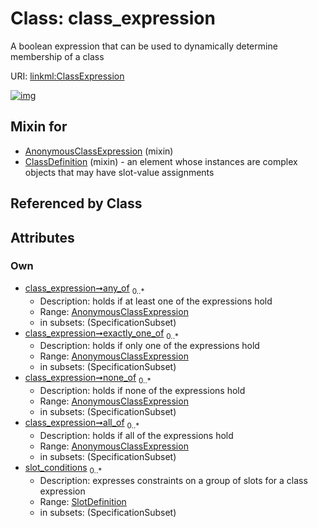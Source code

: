 
# Class: class_expression

A boolean expression that can be used to dynamically determine membership of a class

URI: [linkml:ClassExpression](https://w3id.org/linkml/ClassExpression)


[![img](https://yuml.me/diagram/nofunky;dir:TB/class/[SlotDefinition],[SlotDefinition]<slot_conditions%200..*-++[ClassExpression],[AnonymousClassExpression]<all_of%200..*-++[ClassExpression],[AnonymousClassExpression]<none_of%200..*-++[ClassExpression],[AnonymousClassExpression]<exactly_one_of%200..*-++[ClassExpression],[AnonymousClassExpression]<any_of%200..*-++[ClassExpression],[ClassDefinition]uses%20-.->[ClassExpression],[AnonymousClassExpression]uses%20-.->[ClassExpression],[ClassDefinition],[AnonymousClassExpression])](https://yuml.me/diagram/nofunky;dir:TB/class/[SlotDefinition],[SlotDefinition]<slot_conditions%200..*-++[ClassExpression],[AnonymousClassExpression]<all_of%200..*-++[ClassExpression],[AnonymousClassExpression]<none_of%200..*-++[ClassExpression],[AnonymousClassExpression]<exactly_one_of%200..*-++[ClassExpression],[AnonymousClassExpression]<any_of%200..*-++[ClassExpression],[ClassDefinition]uses%20-.->[ClassExpression],[AnonymousClassExpression]uses%20-.->[ClassExpression],[ClassDefinition],[AnonymousClassExpression])

## Mixin for

 * [AnonymousClassExpression](AnonymousClassExpression.md) (mixin)
 * [ClassDefinition](ClassDefinition.md) (mixin)  - an element whose instances are complex objects that may have slot-value assignments

## Referenced by Class


## Attributes


### Own

 * [class_expression➞any_of](class_expression_any_of.md)  <sub>0..\*</sub>
     * Description: holds if at least one of the expressions hold
     * Range: [AnonymousClassExpression](AnonymousClassExpression.md)
     * in subsets: (SpecificationSubset)
 * [class_expression➞exactly_one_of](class_expression_exactly_one_of.md)  <sub>0..\*</sub>
     * Description: holds if only one of the expressions hold
     * Range: [AnonymousClassExpression](AnonymousClassExpression.md)
     * in subsets: (SpecificationSubset)
 * [class_expression➞none_of](class_expression_none_of.md)  <sub>0..\*</sub>
     * Description: holds if none of the expressions hold
     * Range: [AnonymousClassExpression](AnonymousClassExpression.md)
     * in subsets: (SpecificationSubset)
 * [class_expression➞all_of](class_expression_all_of.md)  <sub>0..\*</sub>
     * Description: holds if all of the expressions hold
     * Range: [AnonymousClassExpression](AnonymousClassExpression.md)
     * in subsets: (SpecificationSubset)
 * [slot_conditions](slot_conditions.md)  <sub>0..\*</sub>
     * Description: expresses constraints on a group of slots for a class expression
     * Range: [SlotDefinition](SlotDefinition.md)
     * in subsets: (SpecificationSubset)
